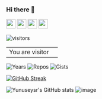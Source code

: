 ### Hi there 👋


<p><a href="https://www.twitter.com/yunuseysr"><img src="https://img.shields.io/badge/twitter-%231DA1F2.svg?&style=for-the-badge&logo=twitter&logoColor=white" height=25></a> <a href="https://www.linkedin.com/in/yunusemreyasar"><img src="https://img.shields.io/badge/linkedin-%230077B5.svg?&style=for-the-badge&logo=linkedin&logoColor=white" height=25></a> <a href="https://www.instagram.com/yunusemreyasar/"><img src="https://img.shields.io/badge/instagram-%23E4405F.svg?&style=for-the-badge&logo=instagram&logoColor=white" height=25></a> <a href="https://medium.com/@yunusemreyasar"><img src="https://img.shields.io/badge/medium-%2312100E.svg?&style=for-the-badge&logo=medium&logoColor=white" height=25></a> <!-- <a href="https://dev.to/mokkapps"><img src="https://img.shields.io/badge/DEV.TO-%230A0A0A.svg?&style=for-the-badge&logo=dev-dot-to&logoColor=white" height=25></a></p>
<p><a href="https://www.mokkapps.de">➡️ Check out my website</a></p> -->

![visitors](https://visitor-badge.glitch.me/badge?page_id=yunuseysr.id&left_color=green&right_color=red)
  
  
<table>
  <tr>
    <td>You are visitor</td>
    <td><img src="https://profile-counter.glitch.me/yunuseysr/count.svg" alt="" /></td>
  </tr>
</table>

![Years](https://badges.pufler.dev/years/yunuseysr)
![Repos](https://badges.pufler.dev/repos/yunuseysr)
![Gists](https://badges.pufler.dev/gists/yunuseysr)

[![GitHub Streak](https://github-readme-streak-stats.herokuapp.com/?user=yunuseysr)](https://git.io/streak-stats)

![Yunuseysr's GitHub stats](https://github-readme-stats.vercel.app/api?username=yunuseysr&show_icons=true&theme=radical)
![image](https://user-images.githubusercontent.com/yunuseysr/103046335-8857e180-4590-11eb-9561-55abc94ed13b.png)

<!--
**yunuseysr/yunuseysr** is a ✨ _special_ ✨ repository because its `README.md` (this file) appears on your GitHub profile.

Here are some ideas to get you started:

- 🔭 I’m currently working on ...



- 🌱 I’m currently learning ...




- 👯 I’m looking to collaborate on ...




- 🤔 I’m looking for help with ...



- 💬 Ask me about ...




- 📫 How to reach me: ...




- 😄 Pronouns: ...




- ⚡ Fun fact: ...


-->


